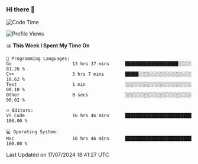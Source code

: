 ### Hi there 👋

<!--START_SECTION:waka-->
![Code Time](http://img.shields.io/badge/Code%20Time-731%20hrs%2040%20mins-blue)

![Profile Views](http://img.shields.io/badge/Profile%20Views-6-blue)

📊 **This Week I Spent My Time On** 

```text
💬 Programming Languages: 
Go                       13 hrs 37 mins      ████████████████████░░░░░   81.26 % 
C++                      3 hrs 7 mins        █████░░░░░░░░░░░░░░░░░░░░   18.62 % 
Text                     1 min               ░░░░░░░░░░░░░░░░░░░░░░░░░   00.10 % 
Other                    0 secs              ░░░░░░░░░░░░░░░░░░░░░░░░░   00.02 % 

🔥 Editors: 
VS Code                  16 hrs 46 mins      █████████████████████████   100.00 % 

💻 Operating System: 
Mac                      16 hrs 46 mins      █████████████████████████   100.00 % 
```


 Last Updated on 17/07/2024 18:41:27 UTC
<!--END_SECTION:waka-->

<!--
**JackeyHua-SJTU/JackeyHua-SJTU** is a ✨ _special_ ✨ repository because its `README.md` (this file) appears on your GitHub profile.

Here are some ideas to get you started:

- 🔭 I’m currently working on ...
- 🌱 I’m currently learning ...
- 👯 I’m looking to collaborate on ...
- 🤔 I’m looking for help with ...
- 💬 Ask me about ...
- 📫 How to reach me: ...
- 😄 Pronouns: ...
- ⚡ Fun fact: ...
-->
